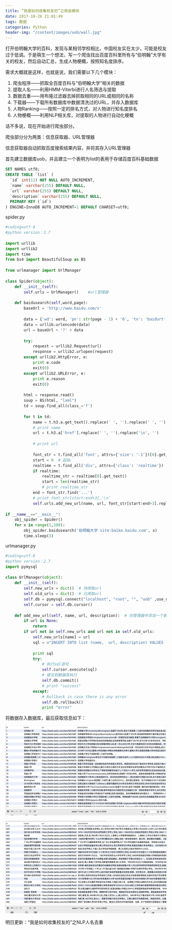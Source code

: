 ```yaml
---
title: “我是如何收集校友的”之爬虫模块
date: 2017-10-26 21:01:49
tags: 数据
categories: Python
header-img: "/content/images/uob/wall.jpg"
---
```


打开伯明翰大学的百科，发现与某相邻学校相比，中国校友实在太少，可能是校友过于低调。于是萌生一个想法，写一个爬虫找出百度百科里所有与“伯明翰”大学有关的校友，然后自动汇总，生成人物梗概，按照知名度排序。

需求大概就是这样，也就是说，我们需要以下几个模块：

1. 爬虫程序——抓取全百度百科与“伯明翰大学”相关的数据
2. 提取人名——利用HMM-Viterbi进行人名筛选与提取
3. 数据去重——用布隆过滤器去掉抓取相同的URL或相同的名称
4. 下载器——下载所有数据库中数据清洗过的URL，并存入数据库
5. 人物Ranking——按照一定的排名方式，对人物进行知名度排名
6. 人物梗概——利用NLP相关库，对提取的人物进行自动化梗概

话不多说，现在开始进行爬虫部分。

爬虫部分分为两类：信息获取器、URL管理器

信息获取器自动抓取百度搜索结果内容，并将其存入URL管理器

首先建立数据库uob，并且建立一个表明为list的表用于存储百度百科基础数据

```sql
SET NAMES utf8;
CREATE TABLE `list` (
  `id` int(11) NOT NULL AUTO_INCREMENT,
  `name` varchar(255) DEFAULT NULL,
  `url` varchar(255) DEFAULT NULL,
  `description` varchar(255) DEFAULT NULL,
  PRIMARY KEY (`id`)
) ENGINE=InnoDB AUTO_INCREMENT=1 DEFAULT CHARSET=utf8;
```

spider.py

```python
#coding=utf-8
#python version：2.7

import urllib
import urllib2
import time
from bs4 import BeautifulSoup as BS

from urlmanager import UrlManager

class Spider(object):
    def __init__(self):
        self.urls = UrlManager()    #url管理器

    def baidusearch(self,word,page):
        baseUrl = 'http://www.baidu.com/s'

        data = {'wd': word, 'pn': str(page - 1) + '0', 'tn': 'baidurt', 'ie': 'utf-8', 'bsst': '1'}
        data = urllib.urlencode(data)
        url = baseUrl + '?' + data

        try:
            request = urllib2.Request(url)
            response = urllib2.urlopen(request)
        except urllib2.HttpError, e:
            print e.code
            exit(0)
        except urllib2.URLError, e:
            print e.reason
            exit(0)

        html = response.read()
        soup = BS(html, "lxml")
        td = soup.find_all(class_='f')

        for t in td:
            name = t.h3.a.get_text().replace(' ', '').replace('	', '').replace('\n', '').replace(u'_百度百科','')
            # print name
            url = t.h3.a['href'].replace(' ', '').replace('\n', '')

            # print url

            font_str = t.find_all('font', attrs={'size': '-1'})[0].get_text()
            start = 0  # 起始
            realtime = t.find_all('div', attrs={'class': 'realtime'})
            if realtime:
                realtime_str = realtime[0].get_text()
                start = len(realtime_str)
                # print realtime_str
            end = font_str.find('...')
            # print font_str[start:end+3],'\n'
            self.urls.add_new_url(name, url, font_str[start:end+3].replace(' ', '').replace('	', '').replace('\n', ''))

if __name__=="__main__":
    obj_spider = Spider()
    for x in range(1,200):
        obj_spider.baidusearch('伯明翰大学 site:baike.baidu.com', x)
        time.sleep(3)

```

urlmanager.py

```python
#coding=utf-8
#python version：2.7
import pymysql

class UrlManager(object):
    def __init__(self):
        self.new_urls = dict()  # 待爬取url
        self.old_urls = dict()  # 已爬取url
        self.db = pymysql.connect("localhost", "root", "", "uob" ,use_unicode=True, charset="utf8")
        self.cursor = self.db.cursor()

    def add_new_url(self, name, url, description):  # 向管理器中添加一个新的url
        if url is None:
            return
        if url not in self.new_urls and url not in self.old_urls:
            self.new_urls[name] = url
            sql = u"INSERT INTO list (name,  url, description) VALUES (\"" + name  +  u"\", \"" + url + u"\", \"" + description + u"\");"

            print sql
            try:
                # 执行sql语句
                self.cursor.execute(sql)
                # 提交到数据库执行
                self.db.commit()
                # print "success"
            except:
                # Rollback in case there is any error
                self.db.rollback()
                print "error"
```

将数据存入数据库，最后获取信息如下：

![](/content/images/uob/1.png)

![](/content/images/uob/2.png)

明日更新：“我是如何收集校友的”之NLP人名去重